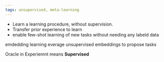 ```yaml
---
tags: unsupervised, meta-learning
---
```

* Learn a learning procedure,  without supervision.
* Transfer prior experience to learn 
* enable few-shot learning of new tasks without needing any labeld data

emdedding learning
everage unsupervised embeddings to propose tasks

Oracle in Experiemnt means **Supervised**